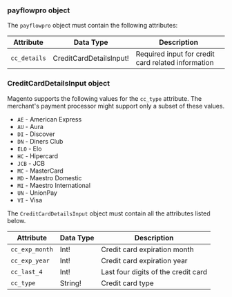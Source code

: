 ### payflowpro object

The `payflowpro` object must contain the following attributes:

Attribute |  Data Type | Description
--- | --- | ---
`cc_details` | CreditCardDetailsInput! | Required input for credit card related information

### CreditCardDetailsInput object

Magento supports the following values for the `cc_type` attribute. The merchant's payment processor might support only a subset of these values.

*  `AE` - American Express
*  `AU` - Aura
*  `DI` - Discover
*  `DN` - Diners Club
*  `ELO` - Elo
*  `HC` - Hipercard
*  `JCB` - JCB
*  `MC` - MasterCard
*  `MD` - Maestro Domestic
*  `MI` - Maestro International
*  `UN` - UnionPay
*  `VI` - Visa

The `CreditCardDetailsInput` object must contain all the attributes listed below.

Attribute |  Data Type | Description
--- | --- | ---
`cc_exp_month` | Int! | Credit card expiration month
`cc_exp_year` | Int! | Credit card expiration year
`cc_last_4` | Int! | Last four digits of the credit card
`cc_type` | String! | Credit card type